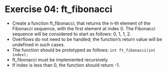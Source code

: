 # Exercise 04: ft_fibonacci

- Create a function ft_fibonacci, that returns the n-th element of the Fibonacci sequence, with the first element at index 0. The Fibonacci sequence will be considered to start as follows: 0, 1, 1, 2.
- Overflows do not need to be handled; the function’s return value will be undefined in such cases.
- The function should be prototyped as follows:
  `int ft_fibonacci(int index);`
- ft_fibonacci must be implemented recursively.
- If index is less than 0, the function should return -1.
